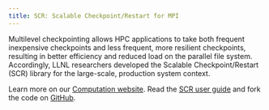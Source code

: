```yaml
---
title: SCR: Scalable Checkpoint/Restart for MPI
---
```


Multilevel checkpointing allows HPC applications to take both frequent inexpensive checkpoints and less frequent, more resilient checkpoints, resulting in better efficiency and reduced load on the parallel file system. Accordingly, LLNL researchers developed the Scalable Checkpoint/Restart (SCR) library for the large-scale, production system context.

Learn more on our [Computation website](https://computation.llnl.gov/projects/scalable-checkpoint-restart-for-mpi). Read the [SCR user guide](https://scr.readthedocs.io/en/latest/) and fork the code on [GitHub](https://github.com/LLNL/scr).
